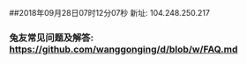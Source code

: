 ##2018年09月28日07时12分07秒 新址: 104.248.250.217
### 兔友常见问题及解答: https://github.com/wanggonging/d/blob/w/FAQ.md
